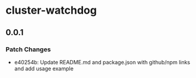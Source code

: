 # cluster-watchdog

## 0.0.1

### Patch Changes

- e40254b: Update README.md and package.json with github/npm links and add usage example
